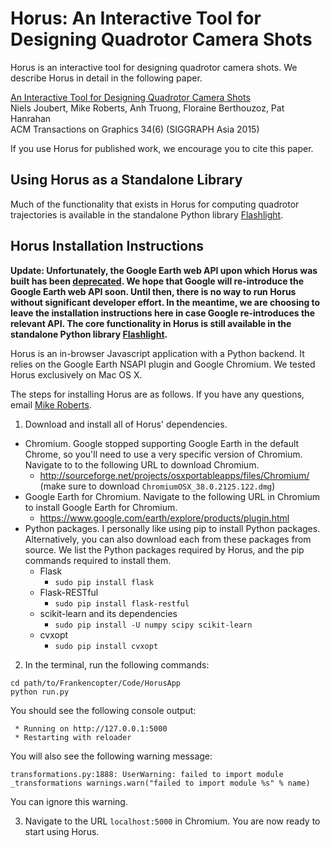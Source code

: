# Horus: An Interactive Tool for Designing Quadrotor Camera Shots

Horus is an interactive tool for designing quadrotor camera shots. We describe Horus in detail in the following paper.

[An Interactive Tool for Designing Quadrotor Camera Shots](http://stanford-gfx.github.io/Horus/)  
Niels Joubert, Mike Roberts, Anh Truong, Floraine Berthouzoz, Pat Hanrahan  
ACM Transactions on Graphics 34(6) (SIGGRAPH Asia 2015)

If you use Horus for published work, we encourage you to cite this paper.

## Using Horus as a Standalone Library

Much of the functionality that exists in Horus for computing quadrotor trajectories is available in the standalone Python library [Flashlight](http://mikeroberts3000.github.io/flashlight).

## Horus Installation Instructions

**Update: Unfortunately, the Google Earth web API upon which Horus was built has been [deprecated](https://developers.google.com/earth/). We hope that Google will re-introduce the Google Earth web API soon. Until then, there is no way to run Horus without significant developer effort. In the meantime, we are choosing to leave the installation instructions here in case Google re-introduces the relevant API. The core functionality in Horus is still available in the standalone Python library [Flashlight](http://mikeroberts3000.github.io/flashlight).**

Horus is an in-browser Javascript application with a Python backend. It relies on the Google Earth NSAPI plugin and Google Chromium. We tested Horus exclusively on Mac OS X.

The steps for installing Horus are as follows. If you have any questions, email [Mike Roberts](mailto:mlrobert@stanford.edu).

1. Download and install all of Horus' dependencies.

  * Chromium. Google stopped supporting Google Earth in the default Chrome, so you'll need to use a very specific version of Chromium. Navigate to to the following URL to download Chromium.
    * http://sourceforge.net/projects/osxportableapps/files/Chromium/  
    (make sure to download `ChromiumOSX_38.0.2125.122.dmg`)
  * Google Earth for Chromium. Navigate to the following URL in Chromium to install Google Earth for Chromium.
    * https://www.google.com/earth/explore/products/plugin.html
  * Python packages. I personally like using pip to install Python packages. Alternatively, you can also download each from these packages from source. We list the Python packages required by Horus, and the pip commands required to install them.
    * Flask
      * `sudo pip install flask`
    * Flask-RESTful
      * `sudo pip install flask-restful`
    * scikit-learn and its dependencies
      * `sudo pip install -U numpy scipy scikit-learn`
    * cvxopt
      * `sudo pip install cvxopt`

2. In the terminal, run the following commands:
  ```
  cd path/to/Frankencopter/Code/HorusApp  
  python run.py
  ```
  You should see the following console output:
  ```
   * Running on http://127.0.0.1:5000  
   * Restarting with reloader
  ```
  You will also see the following warning message:
  ```
  transformations.py:1888: UserWarning: failed to import module _transformations warnings.warn("failed to import module %s" % name)
  ```
  You can ignore this warning.

3. Navigate to the URL `localhost:5000` in Chromium. You are now ready to start using Horus.
